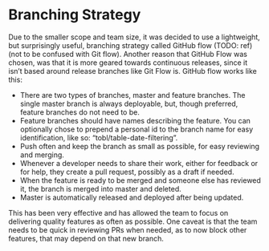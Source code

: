 # Branching Strategy

Due to the smaller scope and team size, it was decided to use a lightweight, but surprisingly useful, branching strategy called GitHub flow (TODO: ref) (not to be confused with Git flow). Another reason that GitHub Flow was chosen, was that it is more geared towards continuous releases, since it isn’t based around release branches like Git Flow is. GitHub flow works like this:

* There are two types of branches, master and feature branches. The single master branch is always deployable, but, though preferred, feature branches do not need to be.
* Feature branches should have names describing the feature. You can optionally chose to prepend a personal id to the branch name for easy identification, like so: “tobl/table-date-filtering”.
* Push often and keep the branch as small as possible, for easy reviewing and merging.
* Whenever a developer needs to share their work, either for feedback or for help, they create a pull request, possibly as a draft if needed.
* When the feature is ready to be merged and someone else has reviewed it, the branch is merged into master and deleted.
* Master is automatically released and deployed after being updated.

This has been very effective and has allowed the team to focus on delivering quality features as often as possible. One caveat is that the team needs to be quick in reviewing PRs when needed, as to now block other features, that may depend on that new branch.
